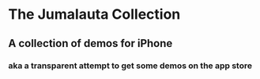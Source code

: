 # The Jumalauta Collection

## A collection of demos for iPhone

### aka a transparent attempt to get some demos on the app store
